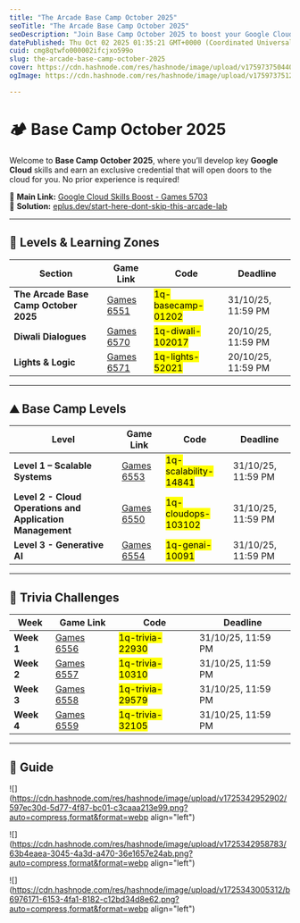 ```yaml
---
title: "The Arcade Base Camp October 2025"
seoTitle: "The Arcade Base Camp October 2025"
seoDescription: "Join Base Camp October 2025 to boost your Google Cloud skills with no experience needed. Unlock new career opportunities today!"
datePublished: Thu Oct 02 2025 01:35:21 GMT+0000 (Coordinated Universal Time)
cuid: cmg8qtwfo000002ifcjxo599o
slug: the-arcade-base-camp-october-2025
cover: https://cdn.hashnode.com/res/hashnode/image/upload/v1759737504404/ca8f398b-bc5c-4e44-9ebe-5adc51fe5501.png
ogImage: https://cdn.hashnode.com/res/hashnode/image/upload/v1759737512555/ff11a4e0-a25b-4433-821f-7da45c500955.png

---
```


# 🏕️ Base Camp October 2025

Welcome to **Base Camp October 2025**, where you’ll develop key **Google Cloud** skills and earn an exclusive credential that will open doors to the cloud for you. No prior experience is required!

🔗 **Main Link:** [Google Cloud Skills Boost - Games 5703](https://www.cloudskillsboost.google/games/5703/labs/36448)  
📝 **Solution:** [eplus.dev/start-here-dont-skip-this-arcade-lab](https://eplus.dev/start-here-dont-skip-this-arcade-lab)

---

## 🎯 Levels & Learning Zones

| **Section** | **Game Link** | **Code** |**Deadline**|
| --- | --- | --- |--- |
| **The Arcade Base Camp October 2025** | [Games 6551](https://www.cloudskillsboost.google/games/6551) | <mark>1q-basecamp-01202</mark> |31/10/25, 11:59 PM|
| **Diwali Dialogues** | [Games 6570](https://www.cloudskillsboost.google/games/6570) | <mark>1q-diwali-102017</mark> |20/10/25, 11:59 PM|
| **Lights & Logic** | [Games 6571](https://www.cloudskillsboost.google/games/6571) | <mark>1q-lights-52021</mark> |20/10/25, 11:59 PM|

---

## ⛰️ Base Camp Levels

| **Level** | **Game Link** | **Code** |**Deadline**|
| --- | --- | --- |--- |
| **Level 1 – Scalable Systems** | [Games 6553](https://www.cloudskillsboost.google/games/6553) | <mark>1q-scalability-14841</mark> |31/10/25, 11:59 PM|
| **Level 2 - Cloud Operations and Application Management** | [Games 6550](https://www.cloudskillsboost.google/games/6550) | <mark>1q-cloudops-103102</mark> |31/10/25, 11:59 PM|
| **Level 3 - Generative AI** | [Games 6554](https://www.cloudskillsboost.google/games/6554) | <mark>1q-genai-10091</mark> |31/10/25, 11:59 PM|

---

## 🧩 Trivia Challenges

| **Week** | **Game Link** | **Code** |**Deadline**|
| --- | --- | --- |--- |
| **Week 1** | [Games 6556](https://www.cloudskillsboost.google/games/6556) | <mark>1q-trivia-22930</mark> |31/10/25, 11:59 PM|
| **Week 2** | [Games 6557](https://www.cloudskillsboost.google/games/6557) | <mark>1q-trivia-10310</mark> |31/10/25, 11:59 PM|
| **Week 3** | [Games 6558](https://www.cloudskillsboost.google/games/6558) | <mark>1q-trivia-29579</mark> |31/10/25, 11:59 PM|
| **Week 4** | [Games 6559](https://www.cloudskillsboost.google/games/6559) | <mark>1q-trivia-32105</mark> |31/10/25, 11:59 PM|

---

## 👨 Guide

![](https://cdn.hashnode.com/res/hashnode/image/upload/v1725342952902/597ec30d-5d77-4f87-bc01-c3caaa213e99.png?auto=compress,format&format=webp align="left")

  

![](https://cdn.hashnode.com/res/hashnode/image/upload/v1725342958783/63b4eaea-3045-4a3d-a470-36e1657e24ab.png?auto=compress,format&format=webp align="left")

  

![](https://cdn.hashnode.com/res/hashnode/image/upload/v1725343005312/b6976171-6153-4fa1-8182-c12bd34d8e62.png?auto=compress,format&format=webp align="left")